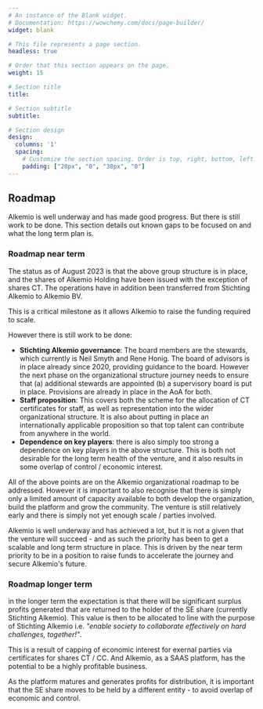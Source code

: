 ```yaml
---
# An instance of the Blank widget.
# Documentation: https://wowchemy.com/docs/page-builder/
widget: blank

# This file represents a page section.
headless: true

# Order that this section appears on the page.
weight: 15

# Section title
title: 

# Section subtitle
subtitle: 

# Section design
design:
  columns: '1'
  spacing:
    # Customize the section spacing. Order is top, right, bottom, left.
    padding: ["20px", "0", "30px", "0"]
---
```


## **Roadmap**
Alkemio is well underway and has made good progress. But there is still work to be done. This section details out known gaps to be focused on and what the long term plan is. 

### Roadmap near term
The status as of August 2023 is that the above group structure is in place, and the shares of Alkemio Holding have been issued with the exception of shares CT. The operations have in addition been transferred from Stichting Alkemio to Alkemio BV.

This is a critical milestone as it allows Alkemio to raise the funding required to scale. 

However there is still work to be done:
* **Stichting Alkemio governance**: The board members are the stewards, which currently is Neil Smyth and Rene Honig. The board of advisors is in place already since 2020, providing guidance to the board. However the next phase on the organizational structure journey needs to ensure that (a) additional stewards are appointed (b) a supervisory board is put in place. Provisions are already in place in the AoA for both.
* **Staff proposition**: This covers both the scheme for the allocation of CT certificates for staff, as well as representation into the wider organizational structure. It is also about putting in place an internationally applicable proposition so that top talent can contribute from anywhere in the world. 
* **Dependence on key players**:  there is also simply too strong a dependence on key players in the above structure. This is both not desirable for the long term health of the venture, and it also results in some overlap of control / economic interest. 

All of the above points are on the Alkemio organizational roadmap to be addressed. However it is important to also recognise that there is simply only a limited amount of capacity available to both develop the organization, build the platform and grow the community. The venture is still relatively early and there is simply not yet enough scale / parties involved. 

Alkemio is well underway and has achieved a lot, but it is not a given that the venture will succeed - and as such the priority has been to get a scalable and long term structure in place. This is driven by the near term priority to be in a position to raise funds to accelerate the journey and secure Alkemio's future. 

### Roadmap longer term
in the longer term the expectation is that there will be significant surplus profits generated that are returned to the holder of the SE share (currently Stichting Alkemio). This value is then to be allocated to line with the purpose of Stichting Alkemio i.e. _"enable society to collaborate effectively on hard challenges, together!"_. 

This is a result of capping of economic interest for exernal parties via certificates for shares CT / CC. And Alkemio, as a SAAS platform, has the potential to be a highly profitable business.

As the platform matures and generates profits for distribution, it is important that the SE share moves to be held by a different entity - to avoid overlap of economic and control. 


